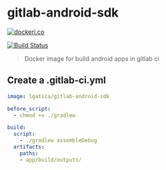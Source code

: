 # gitlab-android-sdk

[![dockeri.co](http://dockeri.co/image/lgatica/gitlab-android-sdk)](https://hub.docker.com/r/lgatica/gitlab-android-sdk/)

[![Build Status](https://travis-ci.org/lgaticaq/gitlab-android-sdk.svg?branch=master)](https://travis-ci.org/lgaticaq/gitlab-android-sdk)

> Docker image for build android apps in gitlab ci

## Create a .gitlab-ci.yml
```yml
image: lgatica/gitlab-android-sdk

before_script:
  - chmod +x ./gradlew

build:
  script:
    - ./gradlew assembleDebug
  artifacts:
    paths:
    - app/build/outputs/
```
